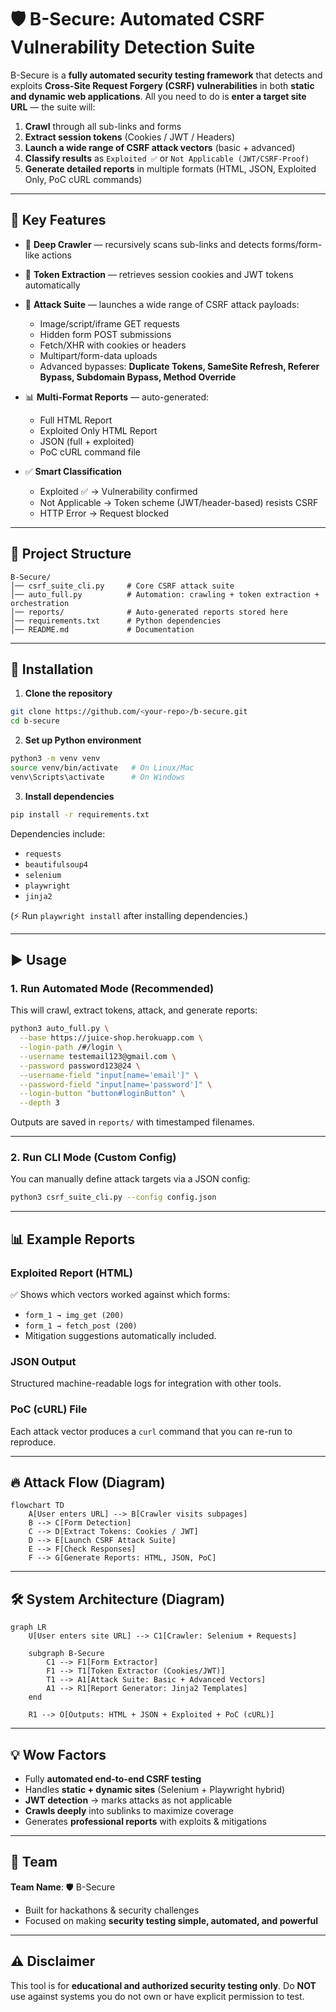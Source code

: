 # 🛡️ B-Secure: Automated CSRF Vulnerability Detection Suite

B-Secure is a **fully automated security testing framework** that detects and exploits **Cross-Site Request Forgery (CSRF) vulnerabilities** in both **static and dynamic web applications**.
All you need to do is **enter a target site URL** — the suite will:

1. **Crawl** through all sub-links and forms
2. **Extract session tokens** (Cookies / JWT / Headers)
3. **Launch a wide range of CSRF attack vectors** (basic + advanced)
4. **Classify results** as `Exploited ✅` or `Not Applicable (JWT/CSRF-Proof)`
5. **Generate detailed reports** in multiple formats (HTML, JSON, Exploited Only, PoC cURL commands)

---

## 🚀 Key Features

* 🔎 **Deep Crawler** — recursively scans sub-links and detects forms/form-like actions
* 🔐 **Token Extraction** — retrieves session cookies and JWT tokens automatically
* 🧨 **Attack Suite** — launches a wide range of CSRF attack payloads:

  * Image/script/iframe GET requests
  * Hidden form POST submissions
  * Fetch/XHR with cookies or headers
  * Multipart/form-data uploads
  * Advanced bypasses: **Duplicate Tokens, SameSite Refresh, Referer Bypass, Subdomain Bypass, Method Override**
* 📊 **Multi-Format Reports** — auto-generated:

  * Full HTML Report
  * Exploited Only HTML Report
  * JSON (full + exploited)
  * PoC cURL command file
* ✅ **Smart Classification**

  * Exploited ✅ → Vulnerability confirmed
  * Not Applicable → Token scheme (JWT/header-based) resists CSRF
  * HTTP Error → Request blocked

---

## 📂 Project Structure

```
B-Secure/
│── csrf_suite_cli.py     # Core CSRF attack suite
│── auto_full.py          # Automation: crawling + token extraction + orchestration
│── reports/              # Auto-generated reports stored here
│── requirements.txt      # Python dependencies
│── README.md             # Documentation
```

---

## 🔧 Installation

1. **Clone the repository**

```bash
git clone https://github.com/<your-repo>/b-secure.git
cd b-secure
```

2. **Set up Python environment**

```bash
python3 -m venv venv
source venv/bin/activate   # On Linux/Mac
venv\Scripts\activate      # On Windows
```

3. **Install dependencies**

```bash
pip install -r requirements.txt
```

Dependencies include:

* `requests`
* `beautifulsoup4`
* `selenium`
* `playwright`
* `jinja2`

(⚡ Run `playwright install` after installing dependencies.)

---

## ▶️ Usage

### 1. Run Automated Mode (Recommended)

This will crawl, extract tokens, attack, and generate reports:

```bash
python3 auto_full.py \
  --base https://juice-shop.herokuapp.com \
  --login-path /#/login \
  --username testemail123@gmail.com \
  --password password123@24 \
  --username-field "input[name='email']" \
  --password-field "input[name='password']" \
  --login-button "button#loginButton" \
  --depth 3
```

Outputs are saved in `reports/` with timestamped filenames.

---

### 2. Run CLI Mode (Custom Config)

You can manually define attack targets via a JSON config:

```bash
python3 csrf_suite_cli.py --config config.json
```

---

## 📊 Example Reports

### Exploited Report (HTML)

✅ Shows which vectors worked against which forms:

* `form_1 → img_get (200)`
* `form_1 → fetch_post (200)`
* Mitigation suggestions automatically included.

### JSON Output

Structured machine-readable logs for integration with other tools.

### PoC (cURL) File

Each attack vector produces a `curl` command that you can re-run to reproduce.

---

## 🔥 Attack Flow (Diagram)

```mermaid
flowchart TD
    A[User enters URL] --> B[Crawler visits subpages]
    B --> C[Form Detection]
    C --> D[Extract Tokens: Cookies / JWT]
    D --> E[Launch CSRF Attack Suite]
    E --> F[Check Responses]
    F --> G[Generate Reports: HTML, JSON, PoC]
```

---

## 🛠️ System Architecture (Diagram)

```mermaid
graph LR
    U[User enters site URL] --> C1[Crawler: Selenium + Requests]

    subgraph B-Secure
        C1 --> F1[Form Extractor]
        F1 --> T1[Token Extractor (Cookies/JWT)]
        T1 --> A1[Attack Suite: Basic + Advanced Vectors]
        A1 --> R1[Report Generator: Jinja2 Templates]
    end

    R1 --> O[Outputs: HTML + JSON + Exploited + PoC (cURL)]
```

---

## 💡 Wow Factors

* Fully **automated end-to-end CSRF testing**
* Handles **static + dynamic sites** (Selenium + Playwright hybrid)
* **JWT detection** → marks attacks as not applicable
* **Crawls deeply** into sublinks to maximize coverage
* Generates **professional reports** with exploits & mitigations

---

## 👥 Team

**Team Name**: 🛡️ B-Secure

* Built for hackathons & security challenges
* Focused on making **security testing simple, automated, and powerful**

---

## ⚠️ Disclaimer

This tool is for **educational and authorized security testing only**.
Do **NOT** use against systems you do not own or have explicit permission to test.


